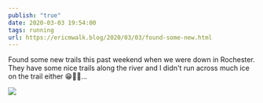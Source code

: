 ```yaml
---
publish: "true"
date: 2020-03-03 19:54:00
tags: running
url: https://ericmwalk.blog/2020/03/03/found-some-new.html
---
```


Found some new trails this past weekend when we were down in Rochester. They have some nice trails along the river and I didn't run across much ice on the trail either 😁🏃‍♂️...

![](https://ericmwalk.blog/uploads/2022/fab9a5367a.jpg)